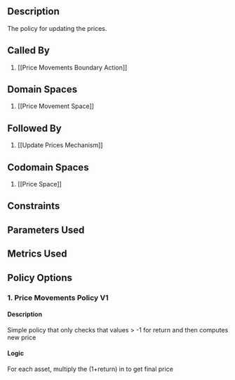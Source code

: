 ## Description

The policy for updating the prices.
## Called By
1. [[Price Movements Boundary Action]]
## Domain Spaces
1. [[Price Movement Space]]
## Followed By
1. [[Update Prices Mechanism]]
## Codomain Spaces
1. [[Price Space]]
## Constraints
## Parameters Used
## Metrics Used
## Policy Options
### 1. Price Movements Policy V1
#### Description
Simple policy that only checks that values > -1 for return and then computes new price
#### Logic
For each asset, multiply the (1+return) in to get final price

